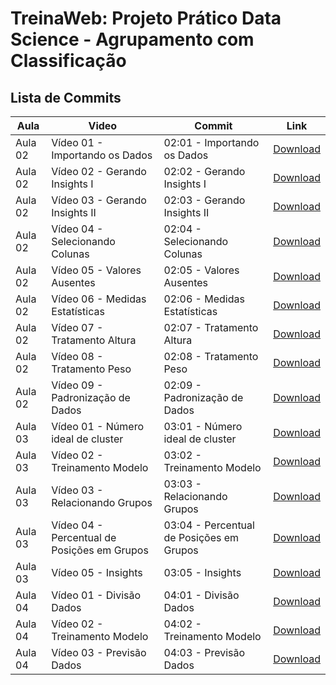 # TreinaWeb: Projeto Prático Data Science - Agrupamento com Classificação

## Lista de Commits

Aula | Video | Commit | Link
------ | ------ | ------ | ------
Aula 02 | Vídeo 01 - Importando os Dados | 02:01 - Importando os Dados | [Download](https://github.com/treinaweb/treinaweb-data-science-agrupamento-com-classificacao/archive/832b0e98a1a938d5de09bd961048d836f7196dda.zip)
Aula 02 | Vídeo 02 - Gerando Insights I | 02:02 - Gerando Insights I | [Download](https://github.com/treinaweb/treinaweb-data-science-agrupamento-com-classificacao/archive/4530dc0aae986787887b56d8d9d61634488b91b1.zip)
Aula 02 | Vídeo 03 - Gerando Insights II | 02:03 - Gerando Insights II | [Download](https://github.com/treinaweb/treinaweb-data-science-agrupamento-com-classificacao/archive/94d886a5635841cddeda9745ce2cc872536953af.zip)
Aula 02 | Vídeo 04 - Selecionando Colunas | 02:04 - Selecionando Colunas | [Download](https://github.com/treinaweb/treinaweb-data-science-agrupamento-com-classificacao/archive/7536792d07d610b2c09a0229c8309be2ea1bb129.zip)
Aula 02 | Vídeo 05 - Valores Ausentes | 02:05 - Valores Ausentes | [Download](https://github.com/treinaweb/treinaweb-data-science-agrupamento-com-classificacao/archive/e88f8a21895cb9e947a72afdc7954104835ea6c1.zip)
Aula 02 | Vídeo 06 - Medidas Estatísticas | 02:06 - Medidas Estatísticas | [Download](https://github.com/treinaweb/treinaweb-data-science-agrupamento-com-classificacao/archive/216d48ed40a520e835a85166448aaa3f5fd7439f.zip)
Aula 02 | Vídeo 07 - Tratamento Altura | 02:07 - Tratamento Altura | [Download](https://github.com/treinaweb/treinaweb-data-science-agrupamento-com-classificacao/archive/4e797f7530fe66b2ec9b44343748888e4c9a2a43.zip)
Aula 02 | Vídeo 08 - Tratamento Peso | 02:08 - Tratamento Peso | [Download](https://github.com/treinaweb/treinaweb-data-science-agrupamento-com-classificacao/archive/a8377cf6c70b209a1938f68a9e661cdcbadef70d.zip)
Aula 02 | Vídeo 09 - Padronização de Dados | 02:09 - Padronização de Dados | [Download](https://github.com/treinaweb/treinaweb-data-science-agrupamento-com-classificacao/archive/7c2e22b8fae2c8a0a58ccd276a505111d6bcbe0e.zip)
Aula 03 | Vídeo 01 - Número ideal de cluster | 03:01 - Número ideal de cluster | [Download](https://github.com/treinaweb/treinaweb-data-science-agrupamento-com-classificacao/archive/3c291266f058549adaabf955aaee9163631a986e.zip)
Aula 03 | Vídeo 02 - Treinamento Modelo | 03:02 - Treinamento Modelo | [Download](https://github.com/treinaweb/treinaweb-data-science-agrupamento-com-classificacao/archive/8020af562b2046285397ad17b824233abacf6c47.zip)
Aula 03 | Vídeo 03 - Relacionando Grupos | 03:03 - Relacionando Grupos | [Download](https://github.com/treinaweb/treinaweb-data-science-agrupamento-com-classificacao/archive/69376f5faba79e3aba0e969546ba6f25c928a37d.zip)
Aula 03 | Vídeo 04 - Percentual de Posições em Grupos | 03:04 - Percentual de Posições em Grupos | [Download](https://github.com/treinaweb/treinaweb-data-science-agrupamento-com-classificacao/archive/e7563705b2a88015184224fc1a1df032cb881a35.zip)
Aula 03 | Vídeo 05 - Insights | 03:05 - Insights | [Download](https://github.com/treinaweb/treinaweb-data-science-agrupamento-com-classificacao/archive/5d9c1e150c1d557c647f4cf00802a65aa4b0058d.zip)
Aula 04 | Vídeo 01 - Divisão Dados | 04:01 - Divisão Dados | [Download](https://github.com/treinaweb/treinaweb-data-science-agrupamento-com-classificacao/archive/24e4f105100945850f3a05dea5b3d1fcf10323cf.zip)
Aula 04 | Vídeo 02 - Treinamento Modelo | 04:02 - Treinamento Modelo | [Download](https://github.com/treinaweb/treinaweb-data-science-agrupamento-com-classificacao/archive/e7f2b5b40e29742834046c18afbd41841179f306.zip)
Aula 04 | Vídeo 03 - Previsão Dados | 04:03 - Previsão Dados | [Download](https://github.com/treinaweb/treinaweb-data-science-agrupamento-com-classificacao/archive/14b56d8f799c521577abf853d71a3ac4f3a81638.zip)
